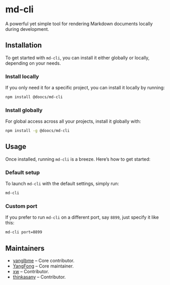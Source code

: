 # md-cli

A powerful yet simple tool for rendering Markdown documents locally during development.

## Installation

To get started with `md-cli`, you can install it either globally or locally, depending on your needs.

### Install locally

If you only need it for a specific project, you can install it locally by running:

```bash
npm install @doocs/md-cli
```

### Install globally

For global access across all your projects, install it globally with:

```bash
npm install -g @doocs/md-cli
```

## Usage

Once installed, running `md-cli` is a breeze. Here’s how to get started:

### Default setup

To launch `md-cli` with the default settings, simply run:

```bash
md-cli
```

### Custom port

If you prefer to run `md-cli` on a different port, say `8899`, just specify it like this:

```bash
md-cli port=8899
```

## Maintainers

- [yanglbme](https://github.com/yanglbme) – Core contributor.
- [YangFong](https://github.com/yangfong) – Core maintainer.
- [xw](https://github.com/wll8) – Contributor.
- [thinkasany](https://www.npmjs.com/~thinkerwing) – Contributor.
